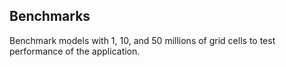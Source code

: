 ## Benchmarks

Benchmark models with 1, 10, and 50 millions of grid cells to test performance of the application.
